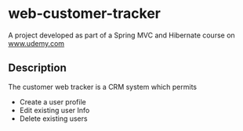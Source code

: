 # web-customer-tracker
A project developed as part of a Spring MVC and Hibernate course on www.udemy.com

## Description
The customer web tracker is a CRM system which permits
* Create a user profile 
* Edit existing user Info
* Delete existing users
